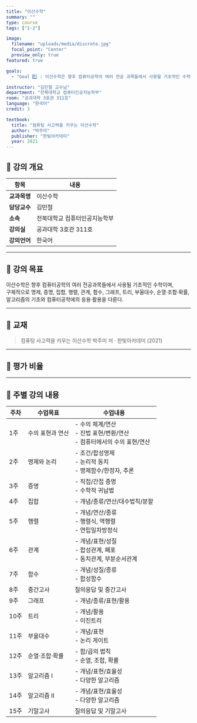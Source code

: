 ```yaml
---
title: "이산수학"
summary: ""
type: course
tags: ["1-2"]

image:
  filename: "uploads/media/discrete.jpg"
  focal_point: "Center"
  preview_only: true
featured: true

goals:
  - "Goal 1️⃣ : 이산수학은 향후 컴퓨터공학의 여러 전공 과목들에서 사용될 기초적인 수학이며 구체적으로 명제, 증명, 집합, 행렬, 관계, 함수, 그래프, 트리, 부울대수, 순열/조합/확률, 알고리즘의 기초와 컴퓨터공학의 응용/활용을 다룬다."

instructor: "김민철 교수님"
department: "전북대학교 컴퓨터인공지능학부"
room: "공과대학 3호관 311호"
language: "한국어"
credit: 3

textbook:
  title: "컴퓨팅 사고력을 키우는 이산수학"
  author: "박주미"
  publisher: "한빛아카데미"
  year: 2021
---
```


<!--more-->

## 📘 강의 개요

| 항목 | 내용 |
|------|------|
| **교과목명** | 이산수학 |
| **담당교수** | 김민철 |
| **소속** | 전북대학교 컴퓨터인공지능학부 |
| **강의실** | 공과대학 3호관 311호 |
| **강의언어** | 한국어 |

---

## 🎯 강의 목표

이산수학은 향후 컴퓨터공학의 여러 전공과목들에서 사용될 기초적인 수학이며,  
구체적으로 명제, 증명, 집합, 행렬, 관계, 함수, 그래프, 트리, 부울대수, 순열·조합·확률,  
알고리즘의 기초와 컴퓨터공학에의 응용·활용을 다룬다.

---

## 📖 교재

> 컴퓨팅 사고력을 키우는 이산수학
> 박주미 저 · 한빛아카데미 (2021)

---

## 🧮 평가 비율

<canvas id="evaluationChart" width="400" height="400"></canvas>

<script src="https://cdn.jsdelivr.net/npm/chart.js"></script>
<script>
const ctx = document.getElementById('evaluationChart');
new Chart(ctx, {
  type: 'pie',
  data: {
    labels: ['중간고사', '기말고사', '출석', '과제물'],
    datasets: [{
      data: [40, 40, 10, 10],
      backgroundColor: ['#ff9aa2', '#9ad0f5', '#b5ead7', '#ffdac1'],
      borderColor: '#222',
      borderWidth: 2
    }]
  },
  options: {
    plugins: {
      legend: {
        position: 'bottom',
        labels: { color: '#ddd', font: { size: 14 } }
      }
    }
  }
});
</script>

---

## 📆 주별 강의 내용

| 주차 | 수업목표 | 수업내용 |
|------|-----------|-----------|
| 1주 | 수의 표현과 연산 | - 수의 체계/연산<br>- 진법 표현/변환/연산<br>- 컴퓨터에서의 수의 표현/연산 |
| 2주 | 명제와 논리 | - 조건/합성명제<br>- 논리적 동치<br>- 명제함수/한정자, 추론 |
| 3주 | 증명 | - 직접/간접 증명<br>- 수학적 귀납법 |
| 4주 | 집합 | - 개념/종류/연산/대수법칙/분할 |
| 5주 | 행렬 | - 개념/연산/종류<br>- 행렬식, 역행렬<br>- 연립일차방정식 |
| 6주 | 관계 | - 개념/표현/성질<br>- 합성관계, 폐포<br>- 동치관계, 부분순서관계 |
| 7주 | 함수 | - 개념/성질/종류<br>- 합성함수 |
| 8주 | 중간고사 | 질의응답 및 중간고사 |
| 9주 | 그래프 | - 개념/종류/표현/활용 |
| 10주 | 트리 | - 개념/활용<br>- 이진트리 |
| 11주 | 부울대수 | - 개념/표현<br>- 논리 게이트 |
| 12주 | 순열·조합·확률 | - 합/곱의 법칙<br>- 순열, 조합, 확률 |
| 13주 | 알고리즘 I | - 개념/표현/효율성<br>- 다양한 알고리즘 |
| 14주 | 알고리즘 II | - 개념/표현/효율성<br>- 다양한 알고리즘 |
| 15주 | 기말고사 | 질의응답 및 기말고사 |